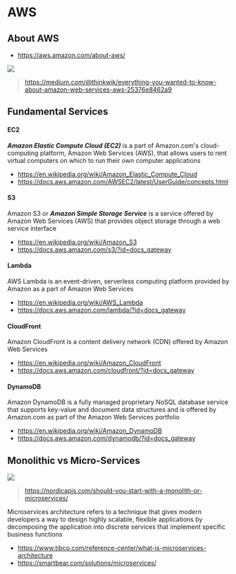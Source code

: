 # AWS

## About AWS
* https://aws.amazon.com/about-aws/

<img src="https://miro.medium.com/max/640/1*1S-Iwvkh_TRNuMHjDgavBw.png">

> https://medium.com/@thinkwik/everything-you-wanted-to-know-about-amazon-web-services-aws-25376e8462a9

## Fundamental Services
#### EC2
***Amazon Elastic Compute Cloud (EC2)*** is a part of Amazon.com's cloud-computing platform, Amazon Web Services (AWS), that allows users to rent virtual computers on which to run their own computer applications

* https://en.wikipedia.org/wiki/Amazon_Elastic_Compute_Cloud
* https://docs.aws.amazon.com/AWSEC2/latest/UserGuide/concepts.html

#### S3
Amazon S3 or ***Amazon Simple Storage Service*** is a service offered by Amazon Web Services (AWS) that provides object storage through a web service interface

* https://en.wikipedia.org/wiki/Amazon_S3
* https://docs.aws.amazon.com/s3/?id=docs_gateway

#### Lambda
AWS Lambda is an event-driven, serverless computing platform provided by Amazon as a part of Amazon Web Services

* https://en.wikipedia.org/wiki/AWS_Lambda
* https://docs.aws.amazon.com/lambda/?id=docs_gateway

#### CloudFront
Amazon CloudFront is a content delivery network (CDN) offered by Amazon Web Services

* https://en.wikipedia.org/wiki/Amazon_CloudFront
* https://docs.aws.amazon.com/cloudfront/?id=docs_gateway

#### DynamoDB
Amazon DynamoDB is a fully managed proprietary NoSQL database service that supports key-value and document data structures and is offered by Amazon.com as part of the Amazon Web Services portfolio

* https://en.wikipedia.org/wiki/Amazon_DynamoDB
* https://docs.aws.amazon.com/dynamodb/?id=docs_gateway


## Monolithic vs Micro-Services
<img src="https://19yw4b240vb03ws8qm25h366-wpengine.netdna-ssl.com/wp-content/uploads/Monolith-vs-Microservices.png">

> https://nordicapis.com/should-you-start-with-a-monolith-or-microservices/

Microservices architecture refers to a technique that gives modern developers a way to design highly scalable, flexible applications by decomposing the application into discrete services that implement specific business functions

* https://www.tibco.com/reference-center/what-is-microservices-architecture
* https://smartbear.com/solutions/microservices/
